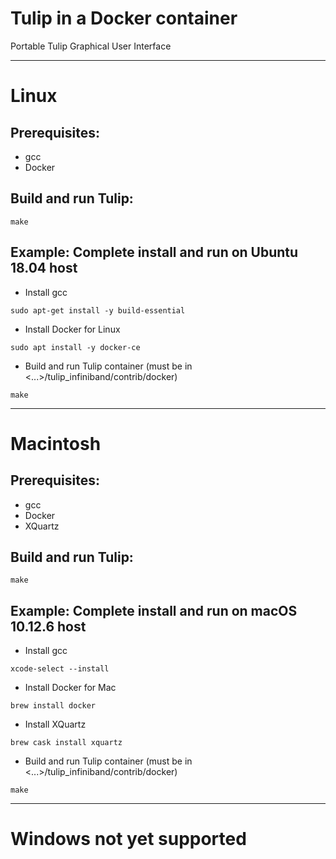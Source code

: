 # Tulip in a Docker container
Portable Tulip Graphical User Interface

--------------------------------------------------------
# Linux

## Prerequisites:
* gcc
* Docker 

## Build and run Tulip:
```
make
```

## Example: Complete install and run on Ubuntu 18.04 host
* Install gcc
```
sudo apt-get install -y build-essential
```
* Install Docker for Linux
```
sudo apt install -y docker-ce
```
* Build and run Tulip container 
(must be in <...>/tulip_infiniband/contrib/docker)
```
make
```
--------------------------------------------------------
# Macintosh

## Prerequisites:
* gcc
* Docker
* XQuartz

## Build and run Tulip: 
```
make
```

## Example: Complete install and run on macOS 10.12.6 host
* Install gcc
```
xcode-select --install
```
* Install Docker for Mac
```
brew install docker
```
* Install XQuartz
```
brew cask install xquartz
```
* Build and run Tulip container
(must be in <...>/tulip_infiniband/contrib/docker)
```
make
```
--------------------------------------------------------
# Windows not yet supported

